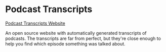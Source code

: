 # Podcast Transcripts

[Podcast Transcripts Website](https://podcast-transcripts.netlify.app/)

An open source website with automatically generated transcripts of podcasts.
The transcripts are far from perfect, but they're close enough to help you find which episode something was talked about.
